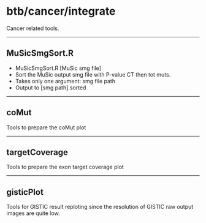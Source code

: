 # btb/cancer/integrate

Cancer related tools.

---

## MuSicSmgSort.R

  * MuSicSmgSort.R [MuSic smg file]
  * Sort the MuSic output smg file with P-value CT then tot muts.
  * Takes only one argument: smg file path
  * Output to [smg path].sorted

---

## coMut

Tools to prepare the coMut plot

---

## targetCoverage

Tools to prepare the exon target coverage plot

---

## gisticPlot

Tools for GISTIC result reploting since the resolution of GISTIC raw output images are quite low.
